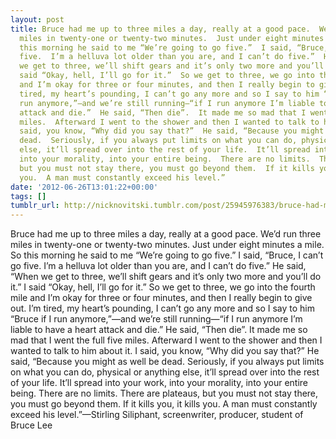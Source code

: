 ```yaml
---
layout: post
title: Bruce had me up to three miles a day, really at a good pace.  We’d run three
  miles in twenty-one or twenty-two minutes.  Just under eight minutes a mile.  So
  this morning he said to me “We’re going to go five.”  I said, “Bruce, I can’t go
  five.  I’m a helluva lot older than you are, and I can’t do five.”  He said, “When
  we get to three, we’ll shift gears and it’s only two more and you’ll do it.”  I
  said “Okay, hell, I’ll go for it.”  So we get to three, we go into the fourth mile
  and I’m okay for three or four minutes, and then I really begin to give out.  I’m
  tired, my heart’s pounding, I can’t go any more and so I say to him “Bruce if I
  run anymore,”—and we’re still running—“if I run anymore I’m liable to have a heart
  attack and die.”  He said, “Then die”.  It made me so mad that I went the full five
  miles.  Afterward I went to the shower and then I wanted to talk to him about it.  I
  said, you know, “Why did you say that?”  He said, “Because you might as well be
  dead.  Seriously, if you always put limits on what you can do, physical or anything
  else, it’ll spread over into the rest of your life.  It’ll spread into your work,
  into your morality, into your entire being.  There are no limits.  There are plateaus,
  but you must not stay there, you must go beyond them.  If it kills you, it kills
  you.  A man must constantly exceed his level.”
date: '2012-06-26T13:01:22+00:00'
tags: []
tumblr_url: http://nicknovitski.tumblr.com/post/25945976383/bruce-had-me-up-to-three-miles-a-day-really-at-a
---
```

Bruce had me up to three miles a day, really at a good pace.  We’d run three miles in twenty-one or twenty-two minutes.  Just under eight minutes a mile.  So this morning he said to me “We’re going to go five.”  I said, “Bruce, I can’t go five.  I’m a helluva lot older than you are, and I can’t do five.”  He said, “When we get to three, we’ll shift gears and it’s only two more and you’ll do it.”  I said “Okay, hell, I’ll go for it.”  So we get to three, we go into the fourth mile and I’m okay for three or four minutes, and then I really begin to give out.  I’m tired, my heart’s pounding, I can’t go any more and so I say to him “Bruce if I run anymore,”—and we’re still running—“if I run anymore I’m liable to have a heart attack and die.”  He said, “Then die”.  It made me so mad that I went the full five miles.  Afterward I went to the shower and then I wanted to talk to him about it.  I said, you know, “Why did you say that?”  He said, “Because you might as well be dead.  Seriously, if you always put limits on what you can do, physical or anything else, it’ll spread over into the rest of your life.  It’ll spread into your work, into your morality, into your entire being.  There are no limits.  There are plateaus, but you must not stay there, you must go beyond them.  If it kills you, it kills you.  A man must constantly exceed his level.”—Stirling Siliphant, screenwriter, producer, student of Bruce Lee
